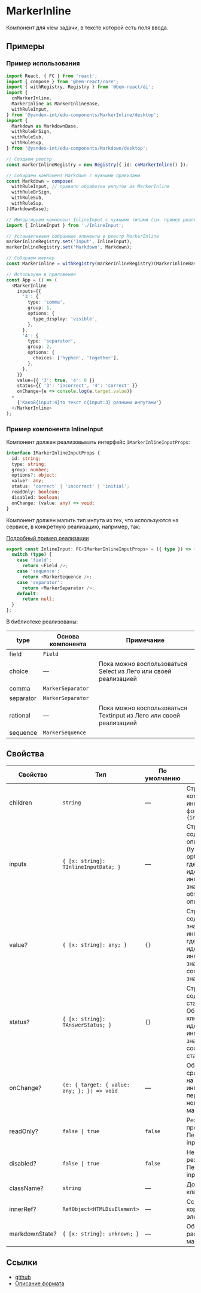 # MarkerInline

<!-- description:start -->
Компонент для view задачи, в тексте которой есть поля ввода.
<!-- description:end -->

## Примеры

### Пример использования

```typescript jsx
import React, { FC } from 'react';
import { compose } from '@bem-react/core';
import { withRegistry, Registry } from '@bem-react/di';
import {
  cnMarkerInline,
  MarkerInline as MarkerInlineBase,
  withRuleInput,
} from '@yandex-int/edu-components/MarkerInline/desktop';
import {
  Markdown as MarkdownBase,
  withRuleBrSign,
  withRuleSub,
  withRuleSup,
} from '@yandex-int/edu-components/Markdown/desktop';

// Создаем реестр
const markerInlineRegistry = new Registry({ id: cnMarkerInline() });

// Собираем компонент Markdown с нужными правилами
const Markdown = compose(
  withRuleInput, // правило обработки инпутов из MarkerInline
  withRuleBrSign,
  withRuleSub,
  withRuleSup,
)(MarkdownBase);

// Импортируем компонент InlineInput с нужными типами (см. пример реализации далее).
import { InlineInput } from './InlineInput';

// Устанавливаем собранные элементы в реестр MarkerInline
markerInlineRegistry.set('Input', InlineInput);
markerInlineRegistry.set('Markdown', Markdown);

// Собираем маркер
const MarkerInline = withRegistry(markerInlineRegistry)(MarkerInlineBase);

// Используем в приложении
const App = () => (
  <MarkerInline
    inputs={{
      '3': {
        type: 'comma',
        group: 1,
        options: {
          type_display: 'visible',
        },
      },
      '4': {
        type: 'separator',
        group: 2,
        options: {
          choices: ['hyphen', 'together'],
        },
      },
    }}
    value={{ '3': true, '4': 0 }}
    status={{ '3': 'incorrect', '4': 'correct' }}
    onChange={e => console.log(e.target.value)}
  >
    {'Какой{input:4}то текст с{input:3} разными инпутами'}
  </MarkerInline>
);
```

### Пример компонента InlineInput

Компонент должен реализовывать интерфейс `IMarkerInlineInputProps`:

```typescript jsx
interface IMarkerInlineInputProps {
  id: string;
  type: string;
  group: number;
  options?: object;
  value?: any;
  status: 'correct' | 'incorrect' | 'initial';
  readOnly: boolean;
  disabled: boolean;
  onChange: (value: any) => void;
}
```

Компонент должен мапить тип инпута из тех, что используются на сервисе, в конкретную реализацию, например, так:

[Подробный пример реализации](https://github.yandex-team.ru/search-interfaces/frontend/tree/master/packages/edu-components/src/components/MarkerInline/MarkerInline.examples/InlineInput)

```typescript jsx
export const InlineInput: FC<IMarkerInlineInputProps> = ({ type }) => {
  switch (type) {
    case 'field':
      return <Field />;
    case 'sequence':
      return <MarkerSequence />;
    case 'separator':
      return <MarkerSeparator />;
    default:
      return null;
  }
};
```

В библиотеке реализованы:

| type      | Основа компонента | Примечание                                                         |
| --------- | ----------------- | ------------------------------------------------------------------ |
| field     | `Field`           |                                                                    |
| choice    | —                 | Пока можно воспользоваться Select из Лего или своей реализацией    |
| comma     | `MarkerSeparator` |                                                                    |
| separator | `MarkerSeparator` |                                                                    |
| rational  | —                 | Пока можно воспользоваться Textinput из Лего или своей реализацией |
| sequence  | `MarkerSequence`  |                                                                    |

## Свойства

<!-- props:start -->
| Свойство       | Тип                                         | По умолчанию | Описание                                                                                                                                       |
| -------------- | ------------------------------------------- | ------------ | ---------------------------------------------------------------------------------------------------------------------------------------------- |
| children       | `string`                                    | —            | Строка, в которую вписаны инпуты в формате `{input:id}`                                                                                        |
| inputs         | `{ [x: string]: TInlineInputData; }`        | —            | Структура, содержащая описания инпутов (type, group, options). Объект, где ключи — идентификаторы инпутов, а значения — объект с их описанием. |
| value?         | `{ [x: string]: any; }`                     | `{}`         | Структура, содержащая значения инпутов. Объект, где ключи — идентификаторы инпутов, а значения — соответствующие значения.                     |
| status?        | `{ [x: string]: TAnswerStatus; }`           | `{}`         | Структура, содержащая статусы инпутов. Объект, где ключи — идентификаторы инпутов, а значения — соответствующие статусы.                       |
| onChange?      | `(e: { target: { value: any; }; }) => void` | —            | Обработчик, срабатывающий на изменение инпута и передающий новое значение маркера.                                                             |
| readOnly?      | `false \| true`                             | `false`      | Режим просмотра. Передаётся в input.                                                                                                           |
| disabled?      | `false \| true`                             | `false`      | Неактивный режим. Передаётся в input.                                                                                                          |
| className?     | `string`                                    | —            | Дополнительный класс.                                                                                                                          |
| innerRef?      | `RefObject<HTMLDivElement>`                 | —            | Ссылка на корневой DOM-элемент.                                                                                                                |
| markdownState? | `{ [x: string]: unknown; }`                 | —            | Объект, который расширяет стейт маркдауна                                                                                                      |
<!-- props:end -->

## Ссылки

- [github](https://github.yandex-team.ru/search-interfaces/frontend/tree/master/packages/edu-components/src/components/MarkerInline)
- [Описание формата](https://docs.pelican.common.yandex.ru/formats/markers/inline.html)
